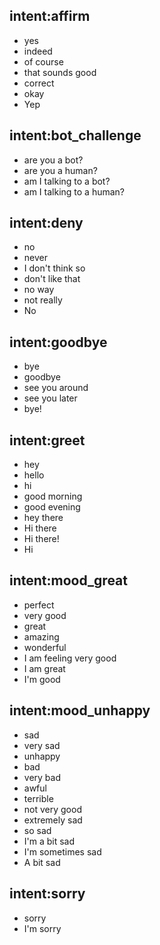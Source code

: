 ## intent:affirm
- yes
- indeed
- of course
- that sounds good
- correct
- okay
- Yep

## intent:bot_challenge
- are you a bot?
- are you a human?
- am I talking to a bot?
- am I talking to a human?

## intent:deny
- no
- never
- I don't think so
- don't like that
- no way
- not really
- No

## intent:goodbye
- bye
- goodbye
- see you around
- see you later
- bye!

## intent:greet
- hey
- hello
- hi
- good morning
- good evening
- hey there
- Hi there
- Hi there!
- Hi

## intent:mood_great
- perfect
- very good
- great
- amazing
- wonderful
- I am feeling very good
- I am great
- I'm good

## intent:mood_unhappy
- sad
- very sad
- unhappy
- bad
- very bad
- awful
- terrible
- not very good
- extremely sad
- so sad
- I'm a bit sad
- I'm sometimes sad
- A bit sad

## intent:sorry
- sorry
- I'm sorry

